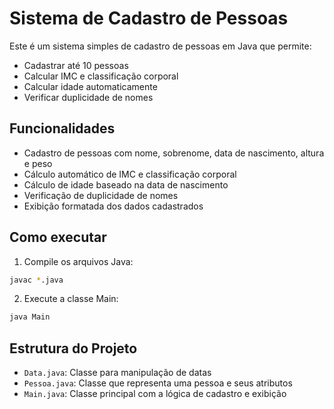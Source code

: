 # Sistema de Cadastro de Pessoas

Este é um sistema simples de cadastro de pessoas em Java que permite:
- Cadastrar até 10 pessoas
- Calcular IMC e classificação corporal
- Calcular idade automaticamente
- Verificar duplicidade de nomes

## Funcionalidades
- Cadastro de pessoas com nome, sobrenome, data de nascimento, altura e peso
- Cálculo automático de IMC e classificação corporal
- Cálculo de idade baseado na data de nascimento
- Verificação de duplicidade de nomes
- Exibição formatada dos dados cadastrados

## Como executar
1. Compile os arquivos Java:
```bash
javac *.java
```

2. Execute a classe Main:
```bash
java Main
```

## Estrutura do Projeto
- `Data.java`: Classe para manipulação de datas
- `Pessoa.java`: Classe que representa uma pessoa e seus atributos
- `Main.java`: Classe principal com a lógica de cadastro e exibição